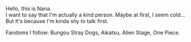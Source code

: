 Hello, this is Nana.  
I want to say that I'm actually a kind person. Maybe at first, I seem cold...  
But it's because I'm kinda shy to talk first.  

Fandoms I follow: Bungou Stray Dogs, Aikatsu, Alien Stage, One Piece.
